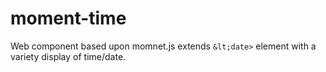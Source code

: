 # moment-time
Web component based upon momnet.js extends `&lt;date>` element with a variety display of time/date.
